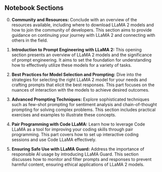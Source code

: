 ## Notebook Sections
0. **Community and Resources:**
    Conclude with an overview of the resources available, including where to download LLaMA 2 models and how to join the community of developers. This section aims to provide guidance on continuing your journey with LLaMA 2 and connecting with others in the field.

1. **Introduction to Prompt Engineering with LLaMA 2:**
    This opening section presents an overview of LLaMA 2 models and the significance of prompt engineering. It aims to set the foundation for understanding how to effectively utilize these models for a variety of tasks.

2. **Best Practices for Model Selection and Prompting:**
    Dive into the strategies for selecting the right LLaMA 2 model for your needs and crafting prompts that elicit the best responses. This part focuses on the nuances of interaction with the models to achieve desired outcomes.

3. **Advanced Prompting Techniques:**
    Explore sophisticated techniques such as few-shot prompting for sentiment analysis and chain-of-thought prompting for solving complex problems. This section includes practical exercises and examples to illustrate these concepts.

4. **Pair Programming with Code LLaMA:**
    Learn how to leverage Code LLaMA as a tool for improving your coding skills through pair programming. This part covers how to set up interactive coding sessions and use Code LLaMA effectively.

5. **Ensuring Safe Use with LLaMA Guard:**
    Address the importance of responsible AI usage by introducing LLaMA Guard. This section discusses how to monitor and filter prompts and responses to prevent harmful content, ensuring ethical applications of LLaMA 2 models.

